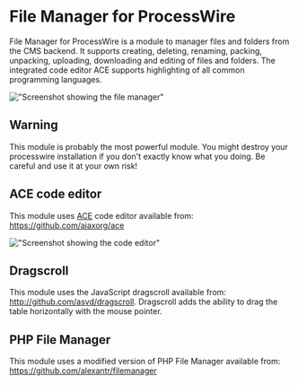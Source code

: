 # File Manager for ProcessWire

File Manager for ProcessWire is a module to manager files and folders from the CMS backend. It supports creating, deleting, renaming, packing, unpacking, uploading, downloading and editing of files and folders. The integrated code editor ACE supports highlighting of all common programming languages.

!["Screenshot showing the file manager"](https://tech-c.net/site/assets/files/1199/screenshot.jpg)

## Warning
This module is probably the most powerful module. You might destroy your processwire installation if you don't exactly know what you doing. Be careful and use it at your own risk!

## ACE code editor
This module uses [ACE](https://ace.c9.io/ "ACE") code editor available from: https://github.com/ajaxorg/ace

!["Screenshot showing the code editor"](https://tech-c.net/site/assets/files/1199/ace.jpg)

## Dragscroll
This module uses the JavaScript dragscroll available from: http://github.com/asvd/dragscroll. Dragscroll adds the ability to drag the table horizontally with the mouse pointer.

## PHP File Manager
This module uses a modified version of PHP File Manager available from: https://github.com/alexantr/filemanager
